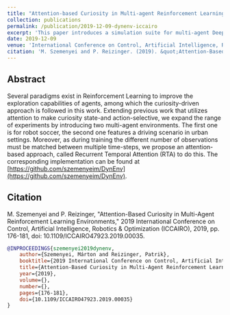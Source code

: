 ```yaml
---
title: "Attention-based Curiosity in Multi-agent Reinforcement Learning Environments"
collection: publications
permalink: /publication/2019-12-09-dynenv-iccairo
excerpt: 'This paper introduces a simulation suite for multi-agent Deep Reinforcement Learning (DynEnv) and applies attention-based techniques to utilize exploration.'
date: 2019-12-09
venue: 'International Conference on Control, Artificial Intelligence, Robotics & Optimization (ICCAIRO)'
citation: 'M. Szemenyei and P. Reizinger. (2019). &quot;Attention-Based Curiosity in Multi-Agent Reinforcement Learning Environments&quot; <i>International Conference on Control, Artificial Intelligence, Robotics & Optimization (ICCAIRO)</i>.'
---
```



## Abstract

Several paradigms exist in Reinforcement Learning to improve the exploration capabilities of agents, among which the curiosity-driven approach is followed in this work. Extending previous work that utilizes attention to make curiosity state-and action-selective, we expand the range of experiments by introducing two multi-agent environments. The first one is for robot soccer, the second one features a driving scenario in urban settings. Moreover, as during training the different number of observations must be matched between multiple time-steps, we propose an attention-based approach, called Recurrent Temporal Attention (RTA) to do this. The corresponding implementation can be found at [https://github.com/szemenyeim/DynEnv](https://github.com/szemenyeim/DynEnv).


## Citation

M. Szemenyei and P. Reizinger, "Attention-Based Curiosity in Multi-Agent Reinforcement Learning Environments," 2019 International Conference on Control, Artificial Intelligence, Robotics & Optimization (ICCAIRO), 2019, pp. 176-181, doi: 10.1109/ICCAIRO47923.2019.00035.

```bibtex
@INPROCEEDINGS{szemenyei2019dynenv,  
    author={Szemenyei, Márton and Reizinger, Patrik},  
    booktitle={2019 International Conference on Control, Artificial Intelligence, Robotics   Optimization (ICCAIRO)},   
    title={Attention-Based Curiosity in Multi-Agent Reinforcement Learning Environments},   
    year={2019},  
    volume={},  
    number={},  
    pages={176-181},  
    doi={10.1109/ICCAIRO47923.2019.00035}
}
```




